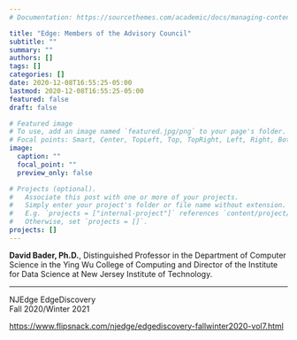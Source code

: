 ```yaml
---
# Documentation: https://sourcethemes.com/academic/docs/managing-content/

title: "Edge: Members of the Advisory Council"
subtitle: ""
summary: ""
authors: []
tags: []
categories: []
date: 2020-12-08T16:55:25-05:00
lastmod: 2020-12-08T16:55:25-05:00
featured: false
draft: false

# Featured image
# To use, add an image named `featured.jpg/png` to your page's folder.
# Focal points: Smart, Center, TopLeft, Top, TopRight, Left, Right, BottomLeft, Bottom, BottomRight.
image:
  caption: ""
  focal_point: ""
  preview_only: false

# Projects (optional).
#   Associate this post with one or more of your projects.
#   Simply enter your project's folder or file name without extension.
#   E.g. `projects = ["internal-project"]` references `content/project/deep-learning/index.md`.
#   Otherwise, set `projects = []`.
projects: []
---
```


**David Bader, Ph.D.**, Distinguished Professor in the Department of
Computer Science in the Ying Wu College of Computing and Director of
the Institute for Data Science at New Jersey Institute of Technology.

---

NJEdge EdgeDiscovery  
Fall 2020/Winter 2021

https://www.flipsnack.com/njedge/edgediscovery-fallwinter2020-vol7.html
